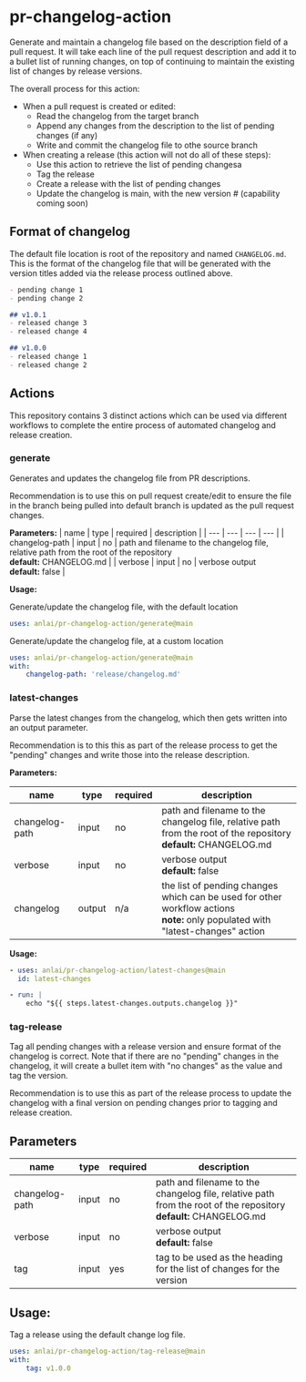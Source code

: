 # pr-changelog-action

Generate and maintain a changelog file based on the description field of a pull request.  It will take each line of the pull request description and add it to a bullet list of running changes, on top of continuing to maintain the existing list of changes by release versions.

The overall process for this action:

- When a pull request is created or edited:
    - Read the changelog from the target branch
    - Append any changes from the description to the list of pending changes (if any)
    - Write and commit the changelog file to othe source branch
- When creating a release (this action will not do all of these steps):
    - Use this action to retrieve the list of pending changesa
    - Tag the release
    - Create a release with the list of pending changes
    - Update the changelog is main, with the new version # (capability coming soon)


## Format of changelog

The default file location is root of the repository and named `CHANGELOG.md`.  This is the format of the changelog file that will be generated with the version titles added via the release process outlined above.

```markdown
- pending change 1
- pending change 2

## v1.0.1
- released change 3
- released change 4

## v1.0.0
- released change 1
- released change 2
```

## Actions

This repository contains 3 distinct actions which can be used via different workflows to complete the entire process of automated changelog and release creation.

### generate

Generates and updates the changelog file from PR descriptions.

Recommendation is to use this on pull request create/edit to ensure the file in the branch being pulled into default branch is updated as the pull request changes.

**Parameters:**
| name | type | required | description |
| --- | --- | --- | --- |
| changelog-path | input | no | path and filename to the changelog file, relative path from the root of the repository <br/> **default:** CHANGELOG.md |
| verbose | input | no | verbose output<br/> **default:** false |

**Usage:**

Generate/update the changelog file, with the default location

```yaml
uses: anlai/pr-changelog-action/generate@main
```

Generate/update the changelog file, at a custom location

```yaml
uses: anlai/pr-changelog-action/generate@main
with:
    changelog-path: 'release/changelog.md'
```

### latest-changes

Parse the latest changes from the changelog, which then gets written into an output parameter.

Recommendation is to this this as part of the release process to get the "pending" changes and write those into the release description.

**Parameters:**

| name | type | required | description |
| --- | --- | --- | --- |
| changelog-path | input | no | path and filename to the changelog file, relative path from the root of the repository <br/> **default:** CHANGELOG.md |
| verbose | input | no | verbose output<br/> **default:** false |
| changelog | output | n/a | the list of pending changes which can be used for other workflow actions<br/> **note:** only populated with "latest-changes" action |

**Usage:**

```yaml
- uses: anlai/pr-changelog-action/latest-changes@main
  id: latest-changes

- run: |
    echo "${{ steps.latest-changes.outputs.changelog }}"
```

### tag-release

Tag all pending changes with a release version and ensure format of the changelog is correct.  Note that if there are no "pending" changes in the changelog, it will create a bullet item with "no changes" as the value and tag the version.

Recommendation is to use this as part of the release process to update the changelog with a final version on pending changes prior to tagging and release creation.

## Parameters

| name | type | required | description |
| --- | --- | --- | --- |
| changelog-path | input | no | path and filename to the changelog file, relative path from the root of the repository <br/> **default:** CHANGELOG.md |
| verbose | input | no | verbose output<br/> **default:** false |
| tag | input | yes | tag to be used as the heading for the list of changes for the version |

## Usage:

Tag a release using the default change log file.

```yaml
uses: anlai/pr-changelog-action/tag-release@main
with:
    tag: v1.0.0
```
